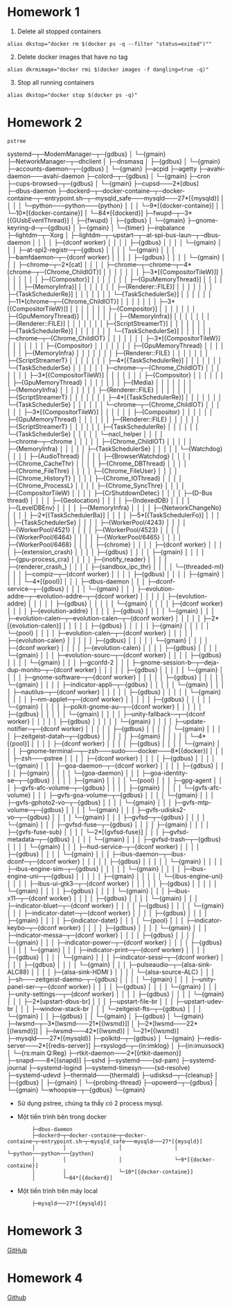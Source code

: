 # Homework 1
1. Delete all stopped containers

```
alias dkstop="docker rm $(docker ps -q --filter "status=exited")""
```

2. Delete docker images that have no tag

```
alias dkrmimage="docker rmi $(docker images -f dangling=true -q)"
```

3. Stop all running containers

```
alias dkstop="docker stop $(docker ps -q)"
```

# Homework 2
```
pstree
```

systemd─┬─ModemManager─┬─{gdbus}
        │              └─{gmain}
        ├─NetworkManager─┬─dhclient
        │                ├─dnsmasq
        │                ├─{gdbus}
        │                └─{gmain}
        ├─accounts-daemon─┬─{gdbus}
        │                 └─{gmain}
        ├─acpid
        ├─agetty
        ├─avahi-daemon───avahi-daemon
        ├─colord─┬─{gdbus}
        │        └─{gmain}
        ├─cron
        ├─cups-browsed─┬─{gdbus}
        │              └─{gmain}
        ├─cupsd───2*[dbus]
        ├─dbus-daemon
        ├─dockerd─┬─docker-containe─┬─docker-containe─┬─entrypoint.sh─┬─mysqld_safe───mysqld───27*[{mysqld}]
        │         │                 │                 │               └─python───python───{python}
        │         │                 │                 └─9*[{docker-containe}]
        │         │                 └─10*[{docker-containe}]
        │         └─84*[{dockerd}]
        ├─fwupd─┬─3*[{GUsbEventThread}]
        │       ├─{fwupd}
        │       ├─{gdbus}
        │       └─{gmain}
        ├─gnome-keyring-d─┬─{gdbus}
        │                 ├─{gmain}
        │                 └─{timer}
        ├─irqbalance
        ├─lightdm─┬─Xorg
        │         ├─lightdm─┬─upstart─┬─at-spi-bus-laun─┬─dbus-daemon
        │         │         │         │                 ├─{dconf worker}
        │         │         │         │                 ├─{gdbus}
        │         │         │         │                 └─{gmain}
        │         │         │         ├─at-spi2-registr─┬─{gdbus}
        │         │         │         │                 └─{gmain}
        │         │         │         ├─bamfdaemon─┬─{dconf worker}
        │         │         │         │            ├─{gdbus}
        │         │         │         │            └─{gmain}
        │         │         │         ├─chrome─┬─2*[cat]
        │         │         │         │        ├─chrome─┬─chrome─┬─4*[chrome─┬─{Chrome_ChildIOT}]
        │         │         │         │        │        │        │           ├─3*[{CompositorTileW}]]
        │         │         │         │        │        │        │           ├─{Compositor}]
        │         │         │         │        │        │        │           ├─{GpuMemoryThread}]
        │         │         │         │        │        │        │           ├─{MemoryInfra}]
        │         │         │         │        │        │        │           ├─{Renderer::FILE}]
        │         │         │         │        │        │        │           ├─{TaskSchedulerRe}]
        │         │         │         │        │        │        │           └─{TaskSchedulerSe}]
        │         │         │         │        │        │        ├─11*[chrome─┬─{Chrome_ChildIOT}]
        │         │         │         │        │        │        │            ├─3*[{CompositorTileW}]]
        │         │         │         │        │        │        │            ├─{Compositor}]
        │         │         │         │        │        │        │            ├─{GpuMemoryThread}]
        │         │         │         │        │        │        │            ├─{MemoryInfra}]
        │         │         │         │        │        │        │            ├─{Renderer::FILE}]
        │         │         │         │        │        │        │            ├─{ScriptStreamerT}]
        │         │         │         │        │        │        │            ├─{TaskSchedulerRe}]
        │         │         │         │        │        │        │            └─{TaskSchedulerSe}]
        │         │         │         │        │        │        ├─chrome─┬─{Chrome_ChildIOT}
        │         │         │         │        │        │        │        ├─3*[{CompositorTileW}]
        │         │         │         │        │        │        │        ├─{Compositor}
        │         │         │         │        │        │        │        ├─{GpuMemoryThread}
        │         │         │         │        │        │        │        ├─{MemoryInfra}
        │         │         │         │        │        │        │        ├─{Renderer::FILE}
        │         │         │         │        │        │        │        ├─{ScriptStreamerT}
        │         │         │         │        │        │        │        ├─4*[{TaskSchedulerRe}]
        │         │         │         │        │        │        │        └─{TaskSchedulerSe}
        │         │         │         │        │        │        ├─chrome─┬─{Chrome_ChildIOT}
        │         │         │         │        │        │        │        ├─3*[{CompositorTileW}]
        │         │         │         │        │        │        │        ├─{Compositor}
        │         │         │         │        │        │        │        ├─{GpuMemoryThread}
        │         │         │         │        │        │        │        ├─{Media}
        │         │         │         │        │        │        │        ├─{MemoryInfra}
        │         │         │         │        │        │        │        ├─{Renderer::FILE}
        │         │         │         │        │        │        │        ├─{ScriptStreamerT}
        │         │         │         │        │        │        │        ├─4*[{TaskSchedulerRe}]
        │         │         │         │        │        │        │        └─{TaskSchedulerSe}
        │         │         │         │        │        │        └─chrome─┬─{Chrome_ChildIOT}
        │         │         │         │        │        │                 ├─3*[{CompositorTileW}]
        │         │         │         │        │        │                 ├─{Compositor}
        │         │         │         │        │        │                 ├─{GpuMemoryThread}
        │         │         │         │        │        │                 ├─{Renderer::FILE}
        │         │         │         │        │        │                 ├─{ScriptStreamerT}
        │         │         │         │        │        │                 ├─{TaskSchedulerRe}
        │         │         │         │        │        │                 └─{TaskSchedulerSe}
        │         │         │         │        │        └─nacl_helper
        │         │         │         │        ├─chrome─┬─chrome
        │         │         │         │        │        ├─{Chrome_ChildIOT}
        │         │         │         │        │        ├─{MemoryInfra}
        │         │         │         │        │        ├─{TaskSchedulerSe}
        │         │         │         │        │        └─{Watchdog}
        │         │         │         │        ├─{AudioThread}
        │         │         │         │        ├─{BrowserWatchdog}
        │         │         │         │        ├─{Chrome_CacheThr}
        │         │         │         │        ├─{Chrome_DBThread}
        │         │         │         │        ├─{Chrome_FileThre}
        │         │         │         │        ├─{Chrome_FileUser}
        │         │         │         │        ├─{Chrome_HistoryT}
        │         │         │         │        ├─{Chrome_IOThread}
        │         │         │         │        ├─{Chrome_ProcessL}
        │         │         │         │        ├─{Chrome_SyncThre}
        │         │         │         │        ├─{CompositorTileW}
        │         │         │         │        ├─{CrShutdownDetec}
        │         │         │         │        ├─{D-Bus thread}
        │         │         │         │        ├─{Geolocation}
        │         │         │         │        ├─{IndexedDB}
        │         │         │         │        ├─{LevelDBEnv}
        │         │         │         │        ├─{MemoryInfra}
        │         │         │         │        ├─{NetworkChangeNo}
        │         │         │         │        ├─2*[{TaskSchedulerBa}]
        │         │         │         │        ├─5*[{TaskSchedulerFo}]
        │         │         │         │        ├─{TaskSchedulerSe}
        │         │         │         │        ├─{WorkerPool/4243}
        │         │         │         │        ├─{WorkerPool/4521}
        │         │         │         │        ├─{WorkerPool/4523}
        │         │         │         │        ├─{WorkerPool/6464}
        │         │         │         │        ├─{WorkerPool/6465}
        │         │         │         │        ├─{WorkerPool/6468}
        │         │         │         │        ├─{chrome}
        │         │         │         │        ├─{dconf worker}
        │         │         │         │        ├─{extension_crash}
        │         │         │         │        ├─{gdbus}
        │         │         │         │        ├─{gmain}
        │         │         │         │        ├─{gpu-process_cra}
        │         │         │         │        ├─{inotify_reader}
        │         │         │         │        ├─{renderer_crash_}
        │         │         │         │        ├─{sandbox_ipc_thr}
        │         │         │         │        └─{threaded-ml}
        │         │         │         ├─compiz─┬─{dconf worker}
        │         │         │         │        ├─{gdbus}
        │         │         │         │        ├─{gmain}
        │         │         │         │        └─4*[{pool}]
        │         │         │         ├─dbus-daemon
        │         │         │         ├─dconf-service─┬─{gdbus}
        │         │         │         │               └─{gmain}
        │         │         │         ├─evolution-addre─┬─evolution-addre─┬─{dconf worker}
        │         │         │         │                 │                 ├─{evolution-addre}
        │         │         │         │                 │                 ├─{gdbus}
        │         │         │         │                 │                 └─{gmain}
        │         │         │         │                 ├─{dconf worker}
        │         │         │         │                 ├─{evolution-addre}
        │         │         │         │                 ├─{gdbus}
        │         │         │         │                 └─{gmain}
        │         │         │         ├─evolution-calen─┬─evolution-calen─┬─{dconf worker}
        │         │         │         │                 │                 ├─2*[{evolution-calen}]
        │         │         │         │                 │                 ├─{gdbus}
        │         │         │         │                 │                 ├─{gmain}
        │         │         │         │                 │                 └─{pool}
        │         │         │         │                 ├─evolution-calen─┬─{dconf worker}
        │         │         │         │                 │                 ├─{evolution-calen}
        │         │         │         │                 │                 ├─{gdbus}
        │         │         │         │                 │                 └─{gmain}
        │         │         │         │                 ├─{dconf worker}
        │         │         │         │                 ├─{evolution-calen}
        │         │         │         │                 ├─{gdbus}
        │         │         │         │                 └─{gmain}
        │         │         │         ├─evolution-sourc─┬─{dconf worker}
        │         │         │         │                 ├─{gdbus}
        │         │         │         │                 └─{gmain}
        │         │         │         ├─gconfd-2
        │         │         │         ├─gnome-session-b─┬─deja-dup-monito─┬─{dconf worker}
        │         │         │         │                 │                 ├─{gdbus}
        │         │         │         │                 │                 └─{gmain}
        │         │         │         │                 ├─gnome-software─┬─{dconf worker}
        │         │         │         │                 │                ├─{gdbus}
        │         │         │         │                 │                └─{gmain}
        │         │         │         │                 ├─indicator-appli─┬─{gdbus}
        │         │         │         │                 │                 └─{gmain}
        │         │         │         │                 ├─nautilus─┬─{dconf worker}
        │         │         │         │                 │          ├─{gdbus}
        │         │         │         │                 │          └─{gmain}
        │         │         │         │                 ├─nm-applet─┬─{dconf worker}
        │         │         │         │                 │           ├─{gdbus}
        │         │         │         │                 │           └─{gmain}
        │         │         │         │                 ├─polkit-gnome-au─┬─{dconf worker}
        │         │         │         │                 │                 ├─{gdbus}
        │         │         │         │                 │                 └─{gmain}
        │         │         │         │                 ├─unity-fallback-─┬─{dconf worker}
        │         │         │         │                 │                 ├─{gdbus}
        │         │         │         │                 │                 └─{gmain}
        │         │         │         │                 ├─update-notifier─┬─{dconf worker}
        │         │         │         │                 │                 ├─{gdbus}
        │         │         │         │                 │                 └─{gmain}
        │         │         │         │                 ├─zeitgeist-datah─┬─{gdbus}
        │         │         │         │                 │                 ├─{gmain}
        │         │         │         │                 │                 └─4*[{pool}]
        │         │         │         │                 ├─{dconf worker}
        │         │         │         │                 ├─{gdbus}
        │         │         │         │                 └─{gmain}
        │         │         │         ├─gnome-terminal-─┬─zsh───sudo───docker───8*[{docker}]
        │         │         │         │                 ├─zsh───pstree
        │         │         │         │                 ├─{dconf worker}
        │         │         │         │                 ├─{gdbus}
        │         │         │         │                 └─{gmain}
        │         │         │         ├─goa-daemon─┬─{dconf worker}
        │         │         │         │            ├─{gdbus}
        │         │         │         │            ├─{gmain}
        │         │         │         │            └─{goa-daemon}
        │         │         │         ├─goa-identity-se─┬─{gdbus}
        │         │         │         │                 ├─{gmain}
        │         │         │         │                 └─{pool}
        │         │         │         ├─gpg-agent
        │         │         │         ├─gvfs-afc-volume─┬─{gdbus}
        │         │         │         │                 ├─{gmain}
        │         │         │         │                 └─{gvfs-afc-volume}
        │         │         │         ├─gvfs-goa-volume─┬─{gdbus}
        │         │         │         │                 └─{gmain}
        │         │         │         ├─gvfs-gphoto2-vo─┬─{gdbus}
        │         │         │         │                 └─{gmain}
        │         │         │         ├─gvfs-mtp-volume─┬─{gdbus}
        │         │         │         │                 └─{gmain}
        │         │         │         ├─gvfs-udisks2-vo─┬─{gdbus}
        │         │         │         │                 └─{gmain}
        │         │         │         ├─gvfsd─┬─{gdbus}
        │         │         │         │       └─{gmain}
        │         │         │         ├─gvfsd-fuse─┬─{gdbus}
        │         │         │         │            ├─{gmain}
        │         │         │         │            ├─{gvfs-fuse-sub}
        │         │         │         │            └─2*[{gvfsd-fuse}]
        │         │         │         ├─gvfsd-metadata─┬─{gdbus}
        │         │         │         │                └─{gmain}
        │         │         │         ├─gvfsd-trash─┬─{gdbus}
        │         │         │         │             └─{gmain}
        │         │         │         ├─hud-service─┬─{dconf worker}
        │         │         │         │             ├─{gdbus}
        │         │         │         │             └─{gmain}
        │         │         │         ├─ibus-daemon─┬─ibus-dconf─┬─{dconf worker}
        │         │         │         │             │            ├─{gdbus}
        │         │         │         │             │            └─{gmain}
        │         │         │         │             ├─ibus-engine-sim─┬─{gdbus}
        │         │         │         │             │                 └─{gmain}
        │         │         │         │             ├─ibus-engine-uni─┬─{gdbus}
        │         │         │         │             │                 ├─{gmain}
        │         │         │         │             │                 └─{ibus-engine-uni}
        │         │         │         │             ├─ibus-ui-gtk3─┬─{dconf worker}
        │         │         │         │             │              ├─{gdbus}
        │         │         │         │             │              └─{gmain}
        │         │         │         │             ├─{gdbus}
        │         │         │         │             └─{gmain}
        │         │         │         ├─ibus-x11─┬─{dconf worker}
        │         │         │         │          ├─{gdbus}
        │         │         │         │          └─{gmain}
        │         │         │         ├─indicator-bluet─┬─{dconf worker}
        │         │         │         │                 ├─{gdbus}
        │         │         │         │                 └─{gmain}
        │         │         │         ├─indicator-datet─┬─{dconf worker}
        │         │         │         │                 ├─{gdbus}
        │         │         │         │                 ├─{gmain}
        │         │         │         │                 ├─{indicator-datet}
        │         │         │         │                 └─{pool}
        │         │         │         ├─indicator-keybo─┬─{dconf worker}
        │         │         │         │                 ├─{gdbus}
        │         │         │         │                 └─{gmain}
        │         │         │         ├─indicator-messa─┬─{dconf worker}
        │         │         │         │                 ├─{gdbus}
        │         │         │         │                 └─{gmain}
        │         │         │         ├─indicator-power─┬─{dconf worker}
        │         │         │         │                 ├─{gdbus}
        │         │         │         │                 └─{gmain}
        │         │         │         ├─indicator-print─┬─{dconf worker}
        │         │         │         │                 ├─{gdbus}
        │         │         │         │                 └─{gmain}
        │         │         │         ├─indicator-sessi─┬─{dconf worker}
        │         │         │         │                 ├─{gdbus}
        │         │         │         │                 └─{gmain}
        │         │         │         ├─pulseaudio─┬─{alsa-sink-ALC88}
        │         │         │         │            ├─{alsa-sink-HDMI }
        │         │         │         │            └─{alsa-source-ALC}
        │         │         │         ├─sh───zeitgeist-daemo─┬─{gdbus}
        │         │         │         │                      └─{gmain}
        │         │         │         ├─unity-panel-ser─┬─{dconf worker}
        │         │         │         │                 ├─{gdbus}
        │         │         │         │                 └─{gmain}
        │         │         │         ├─unity-settings-─┬─{dconf worker}
        │         │         │         │                 ├─{gdbus}
        │         │         │         │                 └─{gmain}
        │         │         │         ├─2*[upstart-dbus-br]
        │         │         │         ├─upstart-file-br
        │         │         │         ├─upstart-udev-br
        │         │         │         ├─window-stack-br
        │         │         │         └─zeitgeist-fts─┬─{gdbus}
        │         │         │                         └─{gmain}
        │         │         ├─{gdbus}
        │         │         └─{gmain}
        │         ├─{gdbus}
        │         └─{gmain}
        ├─lwsmd─┬─3*[lwsmd───21*[{lwsmd}]]
        │       ├─2*[lwsmd───22*[{lwsmd}]]
        │       ├─lwsmd───42*[{lwsmd}]
        │       └─21*[{lwsmd}]
        ├─mysqld───27*[{mysqld}]
        ├─polkitd─┬─{gdbus}
        │         └─{gmain}
        ├─redis-server───2*[{redis-server}]
        ├─rsyslogd─┬─{in:imklog}
        │          ├─{in:imuxsock}
        │          └─{rs:main Q:Reg}
        ├─rtkit-daemon───2*[{rtkit-daemon}]
        ├─snapd───8*[{snapd}]
        ├─sshd
        ├─systemd───(sd-pam)
        ├─systemd-journal
        ├─systemd-logind
        ├─systemd-timesyn───{sd-resolve}
        ├─systemd-udevd
        ├─thermald───{thermald}
        ├─udisksd─┬─{cleanup}
        │         ├─{gdbus}
        │         ├─{gmain}
        │         └─{probing-thread}
        ├─upowerd─┬─{gdbus}
        │         └─{gmain}
        └─whoopsie─┬─{gdbus}
                   └─{gmain}

- Sử dụng pstree, chúng ta thấy có 2 process mysql.

+ Một tiến trình bên trong docker
```
        ├─dbus-daemon
        ├─dockerd─┬─docker-containe─┬─docker-containe─┬─entrypoint.sh─┬─mysqld_safe───mysqld───27*[{mysqld}]
        │         │                 │                 │               └─python───python───{python}
        │         │                 │                 └─9*[{docker-containe}]
        │         │                 └─10*[{docker-containe}]
        │         └─84*[{dockerd}]
```

+ Một tiến trình trên máy local
```
        ├─mysqld───27*[{mysqld}]
```

# Homework 3

[GitHub](https://github.com/vigov5/framgiatw_flask_demo/pull/2/files)

# Homework 4

[Github](https://github.com/vigov5/framgiatw_flask_demo/pull/1/files)
